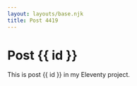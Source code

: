 ```yaml
---
layout: layouts/base.njk
title: Post 4419
---
```


# Post {{ id }}

This is post {{ id }} in my Eleventy project.
